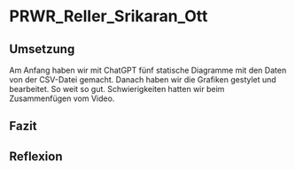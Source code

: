 # PRWR_Reller_Srikaran_Ott

## Umsetzung
Am Anfang haben wir mit ChatGPT fünf statische Diagramme mit den Daten von der CSV-Datei gemacht. Danach haben wir die Grafiken gestylet und bearbeitet. So weit so gut. Schwierigkeiten hatten wir beim Zusammenfügen vom Video. 


## Fazit

## Reflexion
